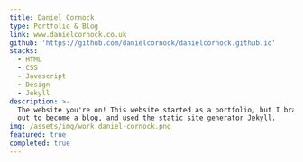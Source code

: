 ```yaml
---
title: Daniel Cornock
type: Portfolio & Blog
link: www.danielcornock.co.uk
github: 'https://github.com/danielcornock/danielcornock.github.io'
stacks:
  - HTML
  - CSS
  - Javascript
  - Design
  - Jekyll
description: >-
  The website you're on! This website started as a portfolio, but I branched it
  out to become a blog, and used the static site generator Jekyll.
img: /assets/img/work_daniel-cornock.png
featured: true
completed: true
---
```


